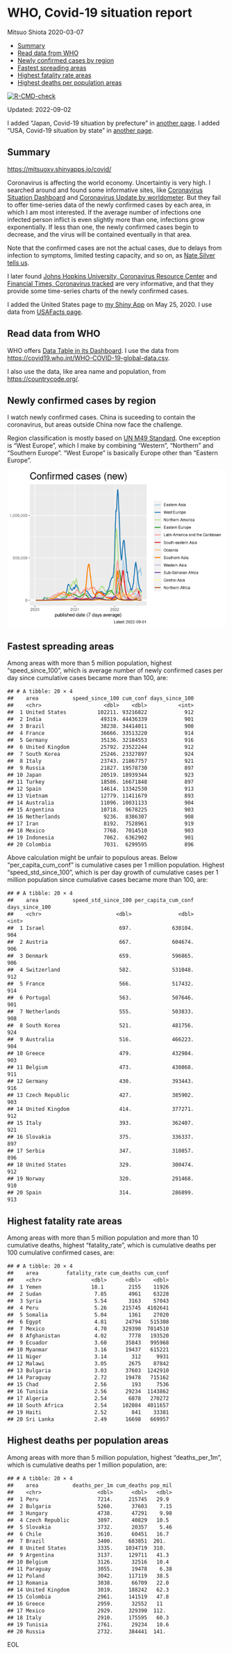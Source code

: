 WHO, Covid-19 situation report
================
Mitsuo Shiota
2020-03-07

-   <a href="#summary" id="toc-summary">Summary</a>
-   <a href="#read-data-from-who" id="toc-read-data-from-who">Read data from
    WHO</a>
-   <a href="#newly-confirmed-cases-by-region"
    id="toc-newly-confirmed-cases-by-region">Newly confirmed cases by
    region</a>
-   <a href="#fastest-spreading-areas"
    id="toc-fastest-spreading-areas">Fastest spreading areas</a>
-   <a href="#highest-fatality-rate-areas"
    id="toc-highest-fatality-rate-areas">Highest fatality rate areas</a>
-   <a href="#highest-deaths-per-population-areas"
    id="toc-highest-deaths-per-population-areas">Highest deaths per
    population areas</a>

<!-- badges: start -->

[![R-CMD-check](https://github.com/mitsuoxv/covid/actions/workflows/R-CMD-check.yaml/badge.svg)](https://github.com/mitsuoxv/covid/actions/workflows/R-CMD-check.yaml)
<!-- badges: end -->

Updated: 2022-09-02

I added “Japan, Covid-19 situation by prefecture” in [another
page](Japan.md). I added “USA, Covid-19 situation by state” in [another
page](USA.md).

## Summary

<https://mitsuoxv.shinyapps.io/covid/>

Coronavirus is affecting the world economy. Uncertaintiy is very high. I
searched around and found some informative sites, like [Coronavirus
Situation
Dashboard](https://who.maps.arcgis.com/apps/opsdashboard/index.html#/c88e37cfc43b4ed3baf977d77e4a0667)
and [Coronavirus Update by
worldometer](https://www.worldometers.info/coronavirus/). But they fail
to offer time-series data of the newly confirmed cases by each area, in
which I am most interested. If the average number of infections one
infected person inflict is even slightly more than one, infections grow
exponentially. If less than one, the newly confirmed cases begin to
decrease, and the virus will be contained eventually in that area.

Note that the confirmed cases are not the actual cases, due to delays
from infection to symptoms, limited testing capacity, and so on, as
[Nate Silver tells
us](https://fivethirtyeight.com/features/coronavirus-case-counts-are-meaningless/).

I later found [Johns Hopkins University, Coronavirus Resource
Center](https://coronavirus.jhu.edu/) and [Financial Times, Coronavirus
tracked](https://www.ft.com/content/a26fbf7e-48f8-11ea-aeb3-955839e06441)
are very informative, and that they provide some time-series charts of
the newly confirmed cases.

I added the United States page to [my Shiny
App](https://mitsuoxv.shinyapps.io/covid/) on May 25, 2020. I use data
from [USAFacts
page](https://usafacts.org/visualizations/coronavirus-covid-19-spread-map/).

## Read data from WHO

WHO offers [Data Table in its Dashboard](https://covid19.who.int/table).
I use the data from
<https://covid19.who.int/WHO-COVID-19-global-data.csv>.

I also use the data, like area name and population, from
<https://countrycode.org/>.

## Newly confirmed cases by region

I watch newly confirmed cases. China is suceeding to contain the
coronavirus, but areas outside China now face the challenge.

Region classification is mostly based on [UN M49
Standard](https://unstats.un.org/unsd/methodology/m49/). One exception
is “West Europe”, which I make by combining “Western”, “Northern” and
“Southern Europe”. “West Europe” is basically Europe other than “Eastern
Europe”.

![](README_files/figure-gfm/chart-1.png)<!-- -->

## Fastest spreading areas

Among areas with more than 5 million population, highest
“speed_since_100”, which is average number of newly confirmed cases per
day since cumulative cases became more than 100, are:

    ## # A tibble: 20 × 4
    ##    area           speed_since_100 cum_conf days_since_100
    ##    <chr>                    <dbl>    <dbl>          <int>
    ##  1 United States          102211. 93216822            912
    ##  2 India                   49319. 44436339            901
    ##  3 Brazil                  38238. 34414011            900
    ##  4 France                  36666. 33513220            914
    ##  5 Germany                 35136. 32184553            916
    ##  6 United Kingdom          25792. 23522244            912
    ##  7 South Korea             25246. 23327897            924
    ##  8 Italy                   23743. 21867757            921
    ##  9 Russia                  21827. 19578730            897
    ## 10 Japan                   20519. 18939344            923
    ## 11 Turkey                  18586. 16671848            897
    ## 12 Spain                   14614. 13342530            913
    ## 13 Vietnam                 12779. 11411679            893
    ## 14 Australia               11096. 10031133            904
    ## 15 Argentina               10718.  9678225            903
    ## 16 Netherlands              9236.  8386307            908
    ## 17 Iran                     8192.  7528961            919
    ## 18 Mexico                   7768.  7014510            903
    ## 19 Indonesia                7062.  6362902            901
    ## 20 Colombia                 7031.  6299595            896

Above calculation might be unfair to populous areas. Below
“per_capita_cum_conf” is cumulative cases per 1 million population.
Highest “speed_std_since_100”, which is per day growth of cumulative
cases per 1 million population since cumulative cases became more than
100, are:

    ## # A tibble: 20 × 4
    ##    area           speed_std_since_100 per_capita_cum_conf days_since_100
    ##    <chr>                        <dbl>               <dbl>          <int>
    ##  1 Israel                        697.             630104.            904
    ##  2 Austria                       667.             604674.            906
    ##  3 Denmark                       659.             596865.            906
    ##  4 Switzerland                   582.             531048.            912
    ##  5 France                        566.             517432.            914
    ##  6 Portugal                      563.             507646.            901
    ##  7 Netherlands                   555.             503833.            908
    ##  8 South Korea                   521.             481756.            924
    ##  9 Australia                     516.             466223.            904
    ## 10 Greece                        479.             432984.            903
    ## 11 Belgium                       473.             430868.            911
    ## 12 Germany                       430.             393443.            916
    ## 13 Czech Republic                427.             385902.            903
    ## 14 United Kingdom                414.             377271.            912
    ## 15 Italy                         393.             362407.            921
    ## 16 Slovakia                      375.             336337.            897
    ## 17 Serbia                        347.             310857.            896
    ## 18 United States                 329.             300474.            912
    ## 19 Norway                        320.             291468.            910
    ## 20 Spain                         314.             286899.            913

## Highest fatality rate areas

Among areas with more than 5 million population and more than 10
cumulative deaths, highest “fatality_rate”, which is cumulative deaths
per 100 cumulative confirmed cases, are:

    ## # A tibble: 20 × 4
    ##    area         fatality_rate cum_deaths cum_conf
    ##    <chr>                <dbl>      <dbl>    <dbl>
    ##  1 Yemen                18.1        2155    11926
    ##  2 Sudan                 7.85       4961    63228
    ##  3 Syria                 5.54       3163    57043
    ##  4 Peru                  5.26     215745  4102641
    ##  5 Somalia               5.04       1361    27020
    ##  6 Egypt                 4.81      24794   515308
    ##  7 Mexico                4.70     329390  7014510
    ##  8 Afghanistan           4.02       7778   193520
    ##  9 Ecuador               3.60      35843   995968
    ## 10 Myanmar               3.16      19437   615221
    ## 11 Niger                 3.14        312     9931
    ## 12 Malawi                3.05       2675    87842
    ## 13 Bulgaria              3.03      37603  1242910
    ## 14 Paraguay              2.72      19478   715162
    ## 15 Chad                  2.56        193     7536
    ## 16 Tunisia               2.56      29234  1143862
    ## 17 Algeria               2.54       6878   270272
    ## 18 South Africa          2.54     102084  4011657
    ## 19 Haiti                 2.52        841    33381
    ## 20 Sri Lanka             2.49      16698   669957

## Highest deaths per population areas

Among areas with more than 5 million population, highest
“deaths_per_1m”, which is cumulative deaths per 1 million population,
are:

    ## # A tibble: 20 × 4
    ##    area           deaths_per_1m cum_deaths pop_mil
    ##    <chr>                  <dbl>      <dbl>   <dbl>
    ##  1 Peru                   7214.     215745   29.9 
    ##  2 Bulgaria               5260.      37603    7.15
    ##  3 Hungary                4738.      47291    9.98
    ##  4 Czech Republic         3897.      40829   10.5 
    ##  5 Slovakia               3732.      20357    5.46
    ##  6 Chile                  3610.      60451   16.7 
    ##  7 Brazil                 3400.     683851  201.  
    ##  8 United States          3335.    1034719  310.  
    ##  9 Argentina              3137.     129711   41.3 
    ## 10 Belgium                3126.      32516   10.4 
    ## 11 Paraguay               3055.      19478    6.38
    ## 12 Poland                 3042.     117119   38.5 
    ## 13 Romania                3038.      66709   22.0 
    ## 14 United Kingdom         3019.     188242   62.3 
    ## 15 Colombia               2961.     141519   47.8 
    ## 16 Greece                 2959.      32552   11   
    ## 17 Mexico                 2929.     329390  112.  
    ## 18 Italy                  2910.     175595   60.3 
    ## 19 Tunisia                2761.      29234   10.6 
    ## 20 Russia                 2732.     384441  141.

EOL
